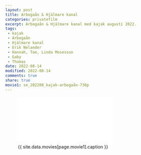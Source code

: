 ```yaml
---
layout: post
title: Arbogaån & Hjälmare kanal
categories: privatefilm
excerpt: Arbogaån & Hjälmare kanal med kajak augusti 2022.
tags:
 - kajak
 - Arbogaån
 - Hjälmare kanal
 - Erik Nelander
 - Hannah, Toe, Linda Mosesson
 - Gaby
 - Thomas
date: 2022-08-14
modified: 2022-08-14
comments: true
share: true
movie1: se_202208_kajak-arbogaån-736p
---
```


<figure>
<iframe src="{{ site.commonurl }}/movies/{{ site.data.movies[page.movie1].file }}" width="{{ site.data.movies[page.movie1].width }}" height="{{ site.data.movies[page.movie1].height }}" frameborder="0">
</iframe>
<figcaption> {{ site.data.movies[page.movie1].caption }} </figcaption>
</figure>
